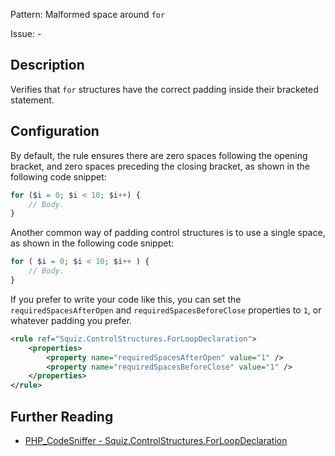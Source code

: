 Pattern: Malformed space around `for`

Issue: -

## Description

Verifies that `for` structures have the correct padding inside their bracketed statement.

## Configuration

By default, the rule ensures there are zero spaces following the opening bracket, and zero spaces preceding the closing bracket, as shown in the following code snippet:

```php
for ($i = 0; $i < 10; $i++) {
    // Body.
}
```

Another common way of padding control structures is to use a single space, as shown in the following code snippet:

```php
for ( $i = 0; $i < 10; $i++ ) {
    // Body.
}
```

If you prefer to write your code like this, you can set the `requiredSpacesAfterOpen` and `requiredSpacesBeforeClose` properties to `1`, or whatever padding you prefer.

```xml
<rule ref="Squiz.ControlStructures.ForLoopDeclaration">
    <properties>
        <property name="requiredSpacesAfterOpen" value="1" />
        <property name="requiredSpacesBeforeClose" value="1" />
    </properties>
</rule>
```

## Further Reading

* [PHP_CodeSniffer - Squiz.ControlStructures.ForLoopDeclaration](https://github.com/PHPCSStandards/PHP_CodeSniffer/blob/master/src/Standards/Squiz/Sniffs/ControlStructures/ForLoopDeclarationSniff.php)